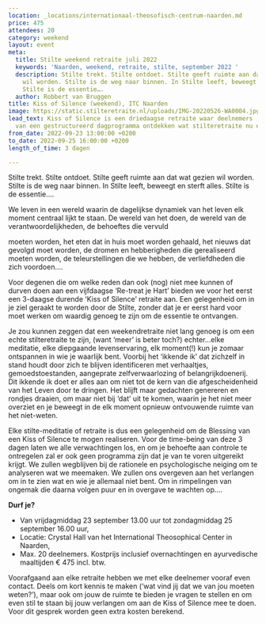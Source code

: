 ```yaml
---
location: _locations/internationaal-theosofisch-centrum-naarden.md
price: 475
attendees: 20
category: weekend
layout: event
meta:
  title: Stilte weekend retraite juli 2022
  keywords: 'Naarden, weekend, retraite, stilte, september 2022 '
  description: Stilte trekt. Stilte ontdoet. Stilte geeft ruimte aan dat wat gezien
    wil worden. Stilte is de weg naar binnen. In Stilte leeft, beweegt en sterft alles.
    Stilte is de essentie….
  author: Robbert van Bruggen
title: Kiss of Silence (weekend), ITC Naarden
image: https://static.stilteretraite.nl/uploads/IMG-20220526-WA0004.jpg
lead_text: Kiss of Silence is een driedaagse retraite waar deelnemers  op geleide
  van een gestructureerd dagprogramma ontdekken wat stilteretraite nu eigenlijk is.
from_date: 2022-09-23 13:00:00 +0200
to_date: 2022-09-25 16:00:00 +0200
length_of_time: 3 dagen

---
```

Stilte trekt. Stilte ontdoet. Stilte geeft ruimte aan dat wat gezien wil worden. Stilte is de weg naar binnen. In Stilte leeft, beweegt en sterft alles. Stilte is de essentie….

We leven in een wereld waarin de dagelijkse dynamiek van het leven elk moment centraal lijkt te staan. De wereld van het doen, de wereld van de verantwoordelijkheden, de behoeftes die vervuld

moeten worden, het eten dat in huis moet worden gehaald, het nieuws dat gevolgd moet worden, de dromen en hebberigheden die gerealiseerd moeten worden, de teleurstellingen die we hebben, de verliefdheden die zich voordoen….

Voor degenen die om welke reden dan ook (nog) niet mee kunnen of durven doen aan een vijfdaagse ‘Re-treat je Hart’ bieden we voor het eerst een 3-daagse durende ‘Kiss of Silence’ retraite aan. Een gelegenheid om in je ziel geraakt te worden door de Stilte, zonder dat je er eerst hard voor moet werken om waardig genoeg te zijn om de essentie te ontvangen.

Je zou kunnen zeggen dat een weekendretraite niet lang genoeg is om een echte stilteretraite te zijn, (want ‘meer’ is beter toch?) echter…elke meditatie, elke diepgaande levenservaring, elk moment(!) kun je zomaar ontspannen in wie je waarlijk bent. Voorbij het ‘ikkende ik’ dat zichzelf in stand houdt door zich te blijven identificeren met verhaaltjes, gemoedstoestanden, aangeprate zelfverwaarlozing of belangrijkdoenerij. Dit ikkende ik doet er alles aan om niet tot de kern van die afgescheidenheid van het Leven door te dringen. Het blijft maar gedachten genereren en rondjes draaien, om maar niet bij ‘dat’ uit te komen, waarin je het niet meer overziet en je beweegt in de elk moment opnieuw ontvouwende ruimte van het niet-weten.

Elke stilte-meditatie of retraite is dus een gelegenheid om de Blessing van een Kiss of Silence te mogen realiseren. Voor de time-being van deze 3 dagen laten we alle verwachtingen los, en om je behoefte aan controle te ontregelen zal er ook geen programma zijn dat je van te voren uitgereikt krijgt. We zullen wegblijven bij de rationele en psychologische neiging om te analyseren wat we meemaken. We zullen ons overgeven aan het verlangen om in te zien wat en wie je allemaal niet bent. Om in rimpelingen van ongemak die daarna volgen puur en in overgave te wachten op….

**Durf je?**

* Van vrijdagmiddag 23 september 13.00 uur tot zondagmiddag 25 september 16.00 uur,
* Locatie: Crystal Hall van het International Theosophical Center in Naarden,
* Max. 20 deelnemers. Kostprijs inclusief overnachtingen en ayurvedische maaltijden € 475 incl. btw.

Voorafgaand aan elke retraite hebben we met elke deelnemer vooraf even contact. Deels om kort kennis te maken (‘wat vind jij dat we van jou moeten weten?’), maar ook om jouw de ruimte te bieden je vragen te stellen en om even stil te staan bij jouw verlangen om aan de Kiss of Silence mee te doen. Voor dit gesprek worden geen extra kosten berekend.